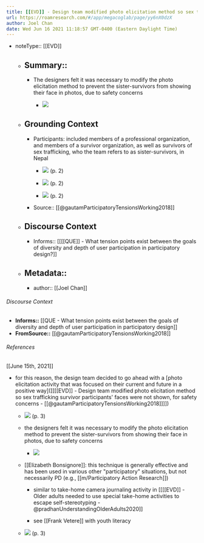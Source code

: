 ```yaml
---
title: [[EVD]] - Design team modified photo elicitation method so sex trafficking survivor participants' faces were not shown, for safety concerns - [[@gautamParticipatoryTensionsWorking2018]]
url: https://roamresearch.com/#/app/megacoglab/page/yy6nX0dzX
author: Joel Chan
date: Wed Jun 16 2021 11:18:57 GMT-0400 (Eastern Daylight Time)
---
```


- noteType:: [[EVD]]

    - ## Summary::

        - The designers felt it was necessary to modify the photo elicitation method to prevent the sister-survivors from showing their face in photos, due to safety concerns

            - ![](https://firebasestorage.googleapis.com/v0/b/firescript-577a2.appspot.com/o/imgs%2Fapp%2Fmegacoglab%2F_MpaHTvHVT.png?alt=media&token=3ff72bd8-df10-44ec-8318-a6c5fd51d837)

    - ## **Grounding Context**

        - Participants: included members of a professional organization, and members of a survivor organization, as well as survivors of sex trafficking, who the team refers to as sister-survivors, in Nepal

            - ![](https://firebasestorage.googleapis.com/v0/b/firescript-577a2.appspot.com/o/imgs%2Fapp%2Fmegacoglab%2FZAwUMwQSPN.png?alt=media&token=f1f8c1ec-b4a5-4a8f-9d1e-cb3894ea5396) (p. 2)

            - ![](https://firebasestorage.googleapis.com/v0/b/firescript-577a2.appspot.com/o/imgs%2Fapp%2Fmegacoglab%2FyBW4dJV_f7.png?alt=media&token=885d6c41-a317-4c6b-be9d-3d619c701bd8) (p. 2)

            - ![](https://firebasestorage.googleapis.com/v0/b/firescript-577a2.appspot.com/o/imgs%2Fapp%2Fmegacoglab%2FXdPqA7M6Zh.png?alt=media&token=c4bec0fc-bf4d-4f95-b081-6ed2b63e1b77) (p. 2)

        - Source:: [[@gautamParticipatoryTensionsWorking2018]]

    - ## **Discourse Context**

        - Informs:: [[[[QUE]] - What tension points exist between the goals of diversity and depth of user participation in participatory design?]]

    - ## Metadata::

        - author:: [[Joel Chan]]

###### Discourse Context

- **Informs::** [[QUE - What tension points exist between the goals of diversity and depth of user participation in participatory design]]
- **FromSource::** [[@gautamParticipatoryTensionsWorking2018]]

###### References

[[June 15th, 2021]]

- for this reason, the design team decided to go ahead with a [photo elicitation activity that was focused on their current and future in a positive way]([[[[EVD]] - Design team modified photo elicitation method so sex trafficking survivor participants' faces were not shown, for safety concerns - [[@gautamParticipatoryTensionsWorking2018]]]])

    - ![](https://firebasestorage.googleapis.com/v0/b/firescript-577a2.appspot.com/o/imgs%2Fapp%2Fmegacoglab%2Fy88bNbUC-5.png?alt=media&token=5e9f95b9-8467-4208-8ec2-0337ed46bfbc) (p. 3)

    - the designers felt it was necessary to modify the photo elicitation method to prevent the sister-survivors from showing their face in photos, due to safety concerns

        - ![](https://firebasestorage.googleapis.com/v0/b/firescript-577a2.appspot.com/o/imgs%2Fapp%2Fmegacoglab%2F_MpaHTvHVT.png?alt=media&token=3ff72bd8-df10-44ec-8318-a6c5fd51d837)

    - [[Elizabeth Bonsignore]]: this technique is generally effective and has been used in various other "participatory" situations, but not necessarily PD (e.g., [[m/Participatory Action Research]])

        - similar to take-home camera journaling activity in [[[[EVD]] - Older adults needed to use special take-home activities to escape self-stereotyping - @pradhanUnderstandingOlderAdults2020]]

        - see [[Frank Vetere]] with youth literacy

    - ![](https://firebasestorage.googleapis.com/v0/b/firescript-577a2.appspot.com/o/imgs%2Fapp%2Fmegacoglab%2FDXv-cRju0r.png?alt=media&token=aa055325-dad3-4ea7-8a5f-8fb90e2e1b87) (p. 3)

